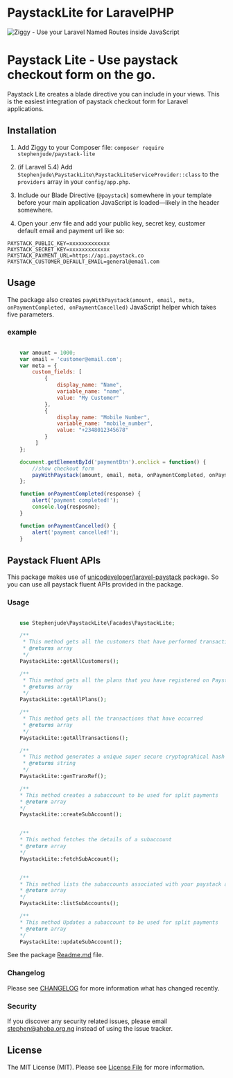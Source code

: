 # PaystackLite for LaravelPHP

<!-- [![Latest Version on Packagist](https://img.shields.io/packagist/v/stephenjude/paystack-lite.svg)](https://packagist.org/packages/stephenjude/paystack-lite)
[![Build Status](https://img.shields.io/travis/stephenjude/paystack-lite/master.svg)](https://travis-ci.com/stephenjude/paystack-lite.svg?branch=master)
[![Quality Score](https://img.shields.io/scrutinizer/g/stephenjude/paystack-lite.svg)](https://scrutinizer-ci.com/g/stephenjude/paystack-lite)
[![GitHub license](https://img.shields.io/github/license/stephenjude/paystack-lite.svg)](https://github.com/stephenjude/paystack-lite/blob/master/LICENSE.md)
[![Total Downloads](https://img.shields.io/packagist/dt/stephenjude/paystack-lite.svg)](https://packagist.org/packages/stephenjude/paystack-lite) -->
![Ziggy - Use your Laravel Named Routes inside JavaScript](https://miro.medium.com/max/529/1*H0mgrgTCCawmoT6ZeMieqQ.png)

# Paystack Lite - Use paystack checkout form on the go.
Paystack Lite creates a blade directive you can include in your views. This is the easiest integration of paystack checkout form for Laravel applications.

## Installation

1. Add Ziggy to your Composer file: `composer require stephenjude/paystack-lite`

2. (if Laravel 5.4) Add `Stephenjude\PaystackLite\PaystackLiteServiceProvider::class` to the `providers` array in your `config/app.php`.

3. Include our Blade Directive (`@paystack`) somewhere in your template before your main application JavaScript is loaded&mdash;likely in the header somewhere.

4. Open your .env file and add your public key, secret key, customer default email and payment url like so:
```
PAYSTACK_PUBLIC_KEY=xxxxxxxxxxxxx
PAYSTACK_SECRET_KEY=xxxxxxxxxxxxx
PAYSTACK_PAYMENT_URL=https://api.paystack.co
PAYSTACK_CUSTOMER_DEFAULT_EMAIL=general@email.com
```


## Usage
The package also creates  `payWithPaystack(amount, email, meta, onPaymentCompleted, onPaymentCancelled)` JavaScript helper which takes five parameters.

### example
```js

    var amount = 1000;
    var email = 'customer@email.com';
    var meta = {
        custom_fields: [
            {
                display_name: "Name",
                variable_name: "name",
                value: "My Customer"
            },
            {
                display_name: "Mobile Number",
                variable_name: "mobile_number",
                value: "+2348012345678"
            }
         ]
    }; 

    document.getElementById('paymentBtn').onclick = function() {
        //show checkout form
        payWithPaystack(amount, email, meta, onPaymentCompleted, onPaymentCancelled);
    };

    function onPaymentCompleted(response) {
        alert('payment completed!');
        console.log(resposne);
    }

    function onPaymentCancelled() {
        alert('payment cancelled!');
    }

```

## Paystack Fluent APIs
This package makes use of [unicodeveloper/laravel-paystack](https://github.com/unicodeveloper/laravel-paystack) package.  So you can use all paystack fluent APIs provided in the package.

### Usage

```php

    use Stephenjude\PaystackLite\Facades\PaystackLite;

    /**
     * This method gets all the customers that have performed transactions on your platform with Paystack
     * @returns array
     */
    PaystackLite::getAllCustomers();

    /**
     * This method gets all the plans that you have registered on Paystack
     * @returns array
     */
    PaystackLite::getAllPlans();

    /**
     * This method gets all the transactions that have occurred
     * @returns array
     */
    PaystackLite::getAllTransactions();

    /**
     * This method generates a unique super secure cryptograhical hash token to use as transaction reference
     * @returns string
     */
    PaystackLite::genTranxRef();

    /**
    * This method creates a subaccount to be used for split payments 
    * @return array
    */
    PaystackLite::createSubAccount();


    /**
    * This method fetches the details of a subaccount  
    * @return array
    */
    PaystackLite::fetchSubAccount();


    /**
    * This method lists the subaccounts associated with your paystack account 
    * @return array
    */
    PaystackLite::listSubAccounts();

    /**
    * This method Updates a subaccount to be used for split payments 
    * @return array
    */
    PaystackLite::updateSubAccount();

```
See the package [Readme.md](https://github.com/unicodeveloper/laravel-paystack) file.

### Changelog

Please see [CHANGELOG](CHANGELOG.md) for more information what has changed recently.

### Security

If you discover any security related issues, please email stephen@ahoba.org.ng instead of using the issue tracker.

## License

The MIT License (MIT). Please see [License File](LICENSE.md) for more information.